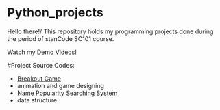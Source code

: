 # Python_projects
Hello there!/
This repository holds my programming projects done during the period of stanCode SC101 course.

Watch my [Demo Videos!](https://drive.google.com/drive/folders/1Gi3bn9qPW_gR0ISyGzVPLd5Bztdvd7rF?fbclid=IwAR36BW3v_bHn-Idsh-0_ROSWLwrXOzoervZId25OOzH2LX4b6FCGDfULdDg)

#Project Source Codes:
* [Breakout Game](https://github.com/ShuyunLiu/Python_projects/tree/main/Python_projects/Breakout%20Game)
 * animation and game designing
* [Name Popularity Searching System](https://github.com/ShuyunLiu/Python_projects/tree/main/Python_projects/Name%20Popularity%20Searching%20System)
 * data structure
